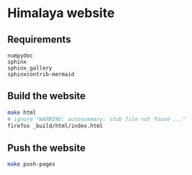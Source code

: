 # Himalaya website

## Requirements

```
numpydoc
sphinx
sphinx_gallery
sphinxcontrib-mermaid
```

## Build the website

```bash
make html
# ignore "WARNING: autosummary: stub file not found ..."
firefox _build/html/index.html
```

## Push the website

```bash
make push-pages
```
